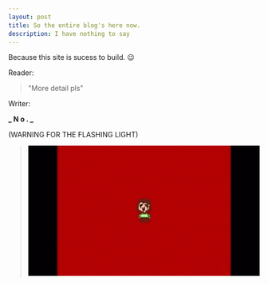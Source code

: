 ```yaml
---
layout: post
title: So the entire blog's here now.
description: I have nothing to say
---
```


Because this site is sucess to build. :wink:

Reader: 
> "More detail pls"

Writer: 

**_ N o . _**

(WARNING FOR THE FLASHING LIGHT)

>![](assetz/img/chara_shake.gif)


